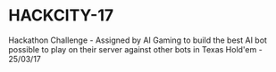 # HACKCITY-17
Hackathon Challenge - Assigned by AI Gaming to build the best AI bot possible to play on their server against other bots in Texas Hold'em - 25/03/17 
